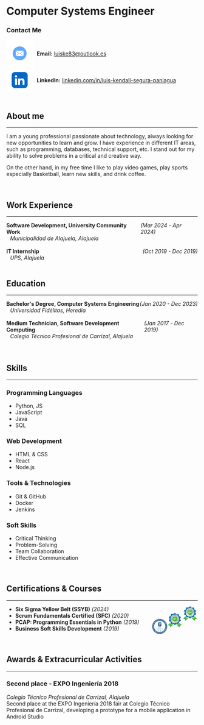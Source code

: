# Computer Systems Engineer

### Contact Me
<div style="display: flex; align-items: center;">
  <img src="assets/img/mail-icon.png" alt="Mail Icon" style="width: 70px; height: 70px; vertical-align: middle;">
  <span style="margin-left: 10px;"><strong>Email:</strong> <a href="mailto:luiske83@outlook.es">luiske83@outlook.es</a></span>
</div>
<div style="display: flex; align-items: center;">
  <img src="assets/img/linkedin-icon.png" alt="LinkedIn Icon" style="width: 70px; height: 70px; vertical-align: middle;">
  <span style="margin-left: 10px;"><strong>LinkedIn:</strong> <a href="https://www.linkedin.com/in/luis-kendall-segura-paniagua/">linkedin.com/in/luis-kendall-segura-paniagua</a></span>
</div>

<br/>

## About me
_____________________________________________________________________
I am a young professional passionate about technology, always looking for new opportunities to learn and grow. I have experience in different IT areas, such as programming, databases, technical support, etc. I stand out for my ability to solve problems in a critical and creative way.

On the other hand, in my free time I like to play video games, play sports especially Basketball, learn new skills, and drink coffee.


<br/>

## Work Experience
_____________________________________________________________________
<div style="display: flex; justify-content: space-between; align-items: center;">
  <div><strong>Software Development, University Community Work</strong></div>
  <div><em>(Mar 2024 - Apr 2024)</em></div>
</div>
<div style="margin-left: 10px;"><em>Municipalidad de Alajuela, Alajuela</em></div>
<br/>

<div style="display: flex; justify-content: space-between; align-items: center;">
  <div><strong>IT Internship</strong></div>
  <div><em>(Oct 2019 - Dec 2019)</em></div>
</div>
<div style="margin-left: 10px;"><em>UPS, Alajuela</em></div>
<br/>

## Education
_____________________________________________________________________
<div style="display: flex; justify-content: space-between; align-items: center;">
  <div><strong>Bachelor's Degree, Computer Systems Engineering</strong></div>
  <div><em>(Jan 2020 - Dec 2023)</em></div>
</div>
<div style="margin-left: 10px;"><em>Universidad Fidélitas, Heredia</em></div>
<br/>

<div style="display: flex; justify-content: space-between; align-items: center;">
  <div><strong>Medium Technician, Software Development Computing</strong></div>
  <div><em>(Jan 2017 - Dec 2019)</em></div>
</div>
<div style="margin-left: 10px;"><em>Colegio Técnico Profesional de Carrizal, Alajuela</em></div>
<br/>


<br/>

## Skills
_____________________________________________________________________

### Programming Languages
- Python, JS
- JavaScript
- Java
- SQL

### Web Development
- HTML & CSS
- React
- Node.js

### Tools & Technologies
- Git & GitHub
- Docker
- Jenkins

### Soft Skills
- Critical Thinking
- Problem-Solving
- Team Collaboration
- Effective Communication


<br/>

## Certifications & Courses
_____________________________________________________________________
<ul>
  <li>
    <strong>Six Sigma Yellow Belt (SSYB)</strong> <em>(2024)</em>
    <span style="float: right;"><img src="assets/img/sigma-icon.png" alt="Six Sigma Icon" style="width: 40px; height: 40px; vertical-align: middle;"></span>
  </li>
  <li>
    <strong>Scrum Fundamentals Certified (SFC)</strong> <em>(2020)</em>
    <span style="float: right;"><img src="assets/img/scrum-icon.png" alt="Scrum Icon" style="width: 40px; height: 40px; vertical-align: middle;"></span>
  </li>
  <li>
    <strong>PCAP: Programming Essentials in Python</strong> <em>(2019)</em>
    <span style="float: right;"><img src="assets/img/python-icon.png" alt="Python Icon" style="width: 40px; height: 40px; vertical-align: middle;"></span>
  </li>
  <li>
    <strong>Business Soft Skills Development</strong> <em>(2019)</em>
  </li>
</ul>


<br/>

## Awards & Extracurricular Activities
_____________________________________________________________________

### Second place - EXPO Ingeniería 2018
*Colegio Técnico Profesional de Carrizal, Alajuela* <br/>
Second place at the EXPO Ingeniería 2018 fair at Colegio Técnico Profesional de Carrizal,
developing a prototype for a mobile application in Android Studio
